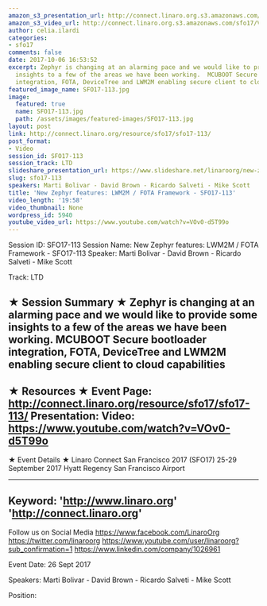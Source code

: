 ```yaml
---
amazon_s3_presentation_url: http://connect.linaro.org.s3.amazonaws.com/sfo17/Presentations/SFO17-113%20New%20Zephyr%20features%20LWM2M%20%252F%20FOTA%20Framework%20SFO17.pdf
amazon_s3_video_url: http://connect.linaro.org.s3.amazonaws.com/sfo17/Videos/SFO17-113%20New%20Zephyr%20features%20LWM2M%20%20FOTA%20Framework.mp4
author: celia.ilardi
categories:
- sfo17
comments: false
date: 2017-10-06 16:53:52
excerpt: Zephyr is changing at an alarming pace and we would like to provide some
  insights to a few of the areas we have been working.  MCUBOOT Secure bootloader
  integration, FOTA, DeviceTree and LWM2M enabling secure client to cloud capabilities
featured_image_name: SFO17-113.jpg
image:
  featured: true
  name: SFO17-113.jpg
  path: /assets/images/featured-images/SFO17-113.jpg
layout: post
link: http://connect.linaro.org/resource/sfo17/sfo17-113/
post_format:
- Video
session_id: SFO17-113
session_track: LTD
slideshare_presentation_url: https://www.slideshare.net/linaroorg/new-zephyr-features-lwm2m-fota-framework-sfo17113
slug: sfo17-113
speakers: Marti Bolivar - David Brown - Ricardo Salveti - Mike Scott
title: 'New Zephyr features: LWM2M / FOTA Framework - SFO17-113'
video_length: '19:58'
video_thumbnail: None
wordpress_id: 5940
youtube_video_url: https://www.youtube.com/watch?v=VOv0-d5T99o
---
```


Session ID: SFO17-113
Session Name: New Zephyr features: LWM2M / FOTA Framework - SFO17-113
Speaker: Marti Bolivar - David Brown - Ricardo Salveti - Mike Scott

Track: LTD

★ Session Summary ★
Zephyr is changing at an alarming pace and we would like to provide some insights to a few of the areas we have been working. MCUBOOT Secure bootloader integration, FOTA, DeviceTree and LWM2M enabling secure client to cloud capabilities
---------------------------------------------------
★ Resources ★
Event Page: http://connect.linaro.org/resource/sfo17/sfo17-113/
Presentation:
Video: https://www.youtube.com/watch?v=VOv0-d5T99o
---------------------------------------------------

★ Event Details ★
Linaro Connect San Francisco 2017 (SFO17)
25-29 September 2017
Hyatt Regency San Francisco Airport

---------------------------------------------------
Keyword:
'http://www.linaro.org'
'http://connect.linaro.org'
---------------------------------------------------
Follow us on Social Media
https://www.facebook.com/LinaroOrg
https://twitter.com/linaroorg
https://www.youtube.com/user/linaroorg?sub_confirmation=1
https://www.linkedin.com/company/1026961

Event Date: 26 Sept 2017

Speakers: Marti Bolivar - David Brown - Ricardo Salveti - Mike Scott

Position: